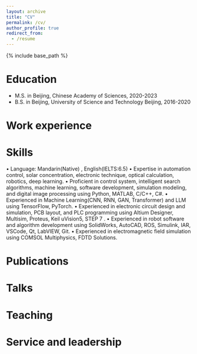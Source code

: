 ```yaml
---
layout: archive
title: "CV"
permalink: /cv/
author_profile: true
redirect_from:
  - /resume
---
```


{% include base_path %}

Education
======
* M.S. in Beijing, Chinese Academy of Sciences, 2020-2023
* B.S. in Beijing, University of Science and Technology Beijing, 2016-2020

Work experience
======

  
Skills
======
• Language: Mandarin(Native) , English(IELTS:6.5)
• Expertise in automation control, solar concentration, electronic technique, optical calculation, robotics, deep learning.
• Proficient in control system, intelligent search algorithms, machine learning, software development, simulation modeling,
and digital image processing using Python, MATLAB, C/C++, C#.
• Experienced in Machine Learning(CNN, RNN, GAN, Transformer) and LLM using TensorFlow, PyTorch.
• Experienced in electronic circuit design and simulation, PCB layout, and PLC programming using Altium Designer,
Multisim, Proteus, Keil uVision5, STEP 7 .
• Experienced in robot software and algorithm development using SolidWorks, AutoCAD, ROS, Simulink, IAR, VSCode,
Qt, LabVIEW, Git.
• Experienced in electromagnetic field simulation using COMSOL Multiphysics, FDTD Solutions.

Publications
======

  
Talks
======

  
Teaching
======

Service and leadership
======

